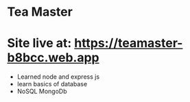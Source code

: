 # Tea Master

# Site live at: https://teamaster-b8bcc.web.app

- Learned node and express js
- learn basics of database
- NoSQL MongoDb
